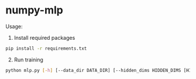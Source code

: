 # numpy-mlp

Usage:

1. Install required packages
```bash
pip install -r requirements.txt
```

2. Run training
```bash
python mlp.py [-h] [--data_dir DATA_DIR] [--hidden_dims HIDDEN_DIMS [HIDDEN_DIMS ...]] [--epochs EPOCHS] [--batch_size BATCH_SIZE] [--learning_rate LEARNING_RATE]
```
